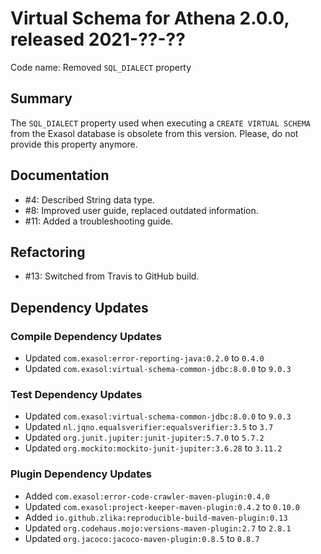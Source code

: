 # Virtual Schema for Athena 2.0.0, released 2021-??-??

Code name: Removed `SQL_DIALECT` property

## Summary

The `SQL_DIALECT` property used when executing a `CREATE VIRTUAL SCHEMA` from the Exasol database is obsolete from this version. Please, do not provide this property anymore.

## Documentation

* #4: Described String data type.
* #8: Improved user guide, replaced outdated information.
* #11: Added a troubleshooting guide.

## Refactoring

* #13: Switched from Travis to GitHub build.

## Dependency Updates

### Compile Dependency Updates

* Updated `com.exasol:error-reporting-java:0.2.0` to `0.4.0`
* Updated `com.exasol:virtual-schema-common-jdbc:8.0.0` to `9.0.3`

### Test Dependency Updates

* Updated `com.exasol:virtual-schema-common-jdbc:8.0.0` to `9.0.3`
* Updated `nl.jqno.equalsverifier:equalsverifier:3.5` to `3.7`
* Updated `org.junit.jupiter:junit-jupiter:5.7.0` to `5.7.2`
* Updated `org.mockito:mockito-junit-jupiter:3.6.28` to `3.11.2`

### Plugin Dependency Updates

* Added `com.exasol:error-code-crawler-maven-plugin:0.4.0`
* Updated `com.exasol:project-keeper-maven-plugin:0.4.2` to `0.10.0`
* Added `io.github.zlika:reproducible-build-maven-plugin:0.13`
* Updated `org.codehaus.mojo:versions-maven-plugin:2.7` to `2.8.1`
* Updated `org.jacoco:jacoco-maven-plugin:0.8.5` to `0.8.7`